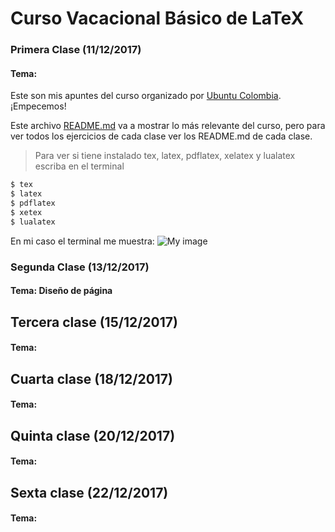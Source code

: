 # Curso Vacacional Básico de LaTeX

### Primera Clase (11/12/2017) ###

#### Tema: ####
Este son mis apuntes del curso organizado por [Ubuntu Colombia](http://ubuntu-co.com/2017/12/01/cursos-vacacionales-de-latex/). ¡Empecemos!

Este archivo [README.md](https://github.com/carlosal1015/Curso-de-LaTeX/blob/master/Curso%20Vacacional%20B%C3%A1sico/README.md) va a mostrar lo más relevante del curso, pero para ver todos los ejercicios de cada clase ver los README.md de cada clase.

> Para ver si tiene instalado tex, latex, pdflatex, xelatex y lualatex escriba en el terminal
```sh
$ tex
$ latex
$ pdflatex
$ xetex
$ lualatex
```
En mi caso el terminal me muestra:
![My image](https://github.com/carlosal1015/Curso-de-LaTeX/blob/master/Curso%20Vacacional%20B%C3%A1sico/images/tex.png)

### Segunda Clase (13/12/2017) ###

#### Tema: Diseño de página ####

## Tercera clase (15/12/2017)

#### Tema: #####

## Cuarta clase (18/12/2017)

#### Tema: #####

## Quinta clase (20/12/2017)

#### Tema: #####

## Sexta clase (22/12/2017)

#### Tema: #####
